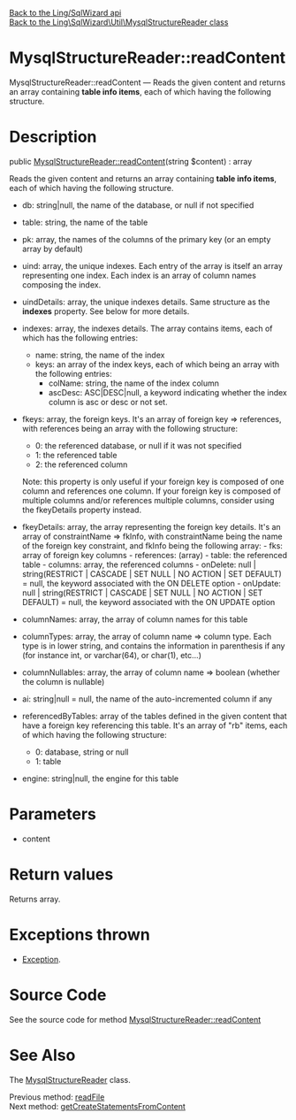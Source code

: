 [Back to the Ling/SqlWizard api](https://github.com/lingtalfi/SqlWizard/blob/master/doc/api/Ling/SqlWizard.md)<br>
[Back to the Ling\SqlWizard\Util\MysqlStructureReader class](https://github.com/lingtalfi/SqlWizard/blob/master/doc/api/Ling/SqlWizard/Util/MysqlStructureReader.md)


MysqlStructureReader::readContent
================



MysqlStructureReader::readContent — Reads the given content and returns an array containing **table info items**, each of which having the following structure.




Description
================


public [MysqlStructureReader::readContent](https://github.com/lingtalfi/SqlWizard/blob/master/doc/api/Ling/SqlWizard/Util/MysqlStructureReader/readContent.md)(string $content) : array




Reads the given content and returns an array containing **table info items**, each of which having the following structure.

- db: string|null, the name of the database, or null if not specified
- table: string, the name of the table
- pk: array, the names of the columns of the primary key (or an empty array by default)
- uind: array, the unique indexes. Each entry of the array is itself an array representing one index.
    Each index is an array of column names composing the index.
- uindDetails: array, the unique indexes details. Same structure as the **indexes** property. See below for more details.
- indexes: array, the indexes details. The array contains items, each of which has the following entries:
     - name: string, the name of the index
     - keys: an array of the index keys, each of which being an array with the following entries:
         - colName: string, the name of the index column
         - ascDesc: ASC|DESC|null, a keyword indicating whether the index column is asc or desc or not set.


- fkeys: array, the foreign keys. It's an array of foreign key => references, with references being an array with
    the following structure:
    - 0: the referenced database, or null if it was not specified
    - 1: the referenced table
    - 2: the referenced column

     Note: this property is only useful if your foreign key is composed of one column and references one column.
     If your foreign key is composed of multiple columns and/or references multiple columns, consider using
     the fkeyDetails property instead.


- fkeyDetails: array, the array representing the foreign key details. It's an array of constraintName => fkInfo,
         with constraintName being the name of the foreign key constraint, and fkInfo being the following
         array:
         - fks: array of foreign key columns
         - references: (array)
             - table: the referenced table
             - columns: array, the referenced columns
         - onDelete: null | string(RESTRICT | CASCADE | SET NULL | NO ACTION | SET DEFAULT) = null, the keyword associated with the ON DELETE option
         - onUpdate: null | string(RESTRICT | CASCADE | SET NULL | NO ACTION | SET DEFAULT) = null, the keyword associated with the ON UPDATE option




- columnNames: array, the array of column names for this table
- columnTypes: array, the array of column name => column type. Each type is in lower string, and contains
    the information in parenthesis if any (for instance int, or varchar(64), or char(1), etc...)
- columnNullables: array, the array of column name => boolean (whether the column is nullable)
- ai: string|null = null, the name of the auto-incremented column if any
- referencedByTables: array of the tables defined in the given content that have a foreign key referencing this table.
     It's an array of "rb" items, each of which having the following structure:
     - 0: database, string or null
     - 1: table

- engine: string|null, the engine for this table




Parameters
================


- content

    


Return values
================

Returns array.


Exceptions thrown
================

- [Exception](http://php.net/manual/en/class.exception.php).&nbsp;







Source Code
===========
See the source code for method [MysqlStructureReader::readContent](https://github.com/lingtalfi/SqlWizard/blob/master/Util/MysqlStructureReader.php#L205-L406)


See Also
================

The [MysqlStructureReader](https://github.com/lingtalfi/SqlWizard/blob/master/doc/api/Ling/SqlWizard/Util/MysqlStructureReader.md) class.

Previous method: [readFile](https://github.com/lingtalfi/SqlWizard/blob/master/doc/api/Ling/SqlWizard/Util/MysqlStructureReader/readFile.md)<br>Next method: [getCreateStatementsFromContent](https://github.com/lingtalfi/SqlWizard/blob/master/doc/api/Ling/SqlWizard/Util/MysqlStructureReader/getCreateStatementsFromContent.md)<br>

